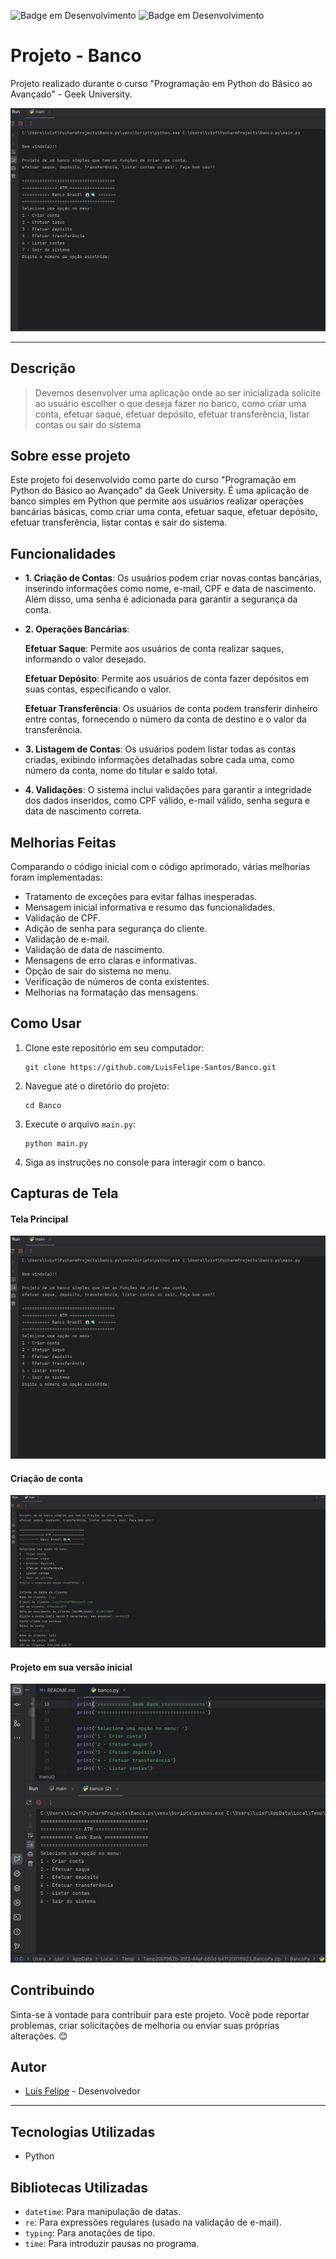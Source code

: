 ![Badge em Desenvolvimento](http://img.shields.io/static/v1?label=Status:&message=Completo&color=GREEN&style=for-the-badge)  ![Badge em Desenvolvimento](http://img.shields.io/static/v1?label=Linguagem:&message=Python&color=GREEN&style=for-the-badge)
# Projeto - Banco
Projeto realizado durante o curso "Programação em Python do Básico ao Avançado" - Geek University.

![Tela Principal](img/banco_inicio.png)

---

## Descrição
> Devemos desenvolver uma aplicação onde ao ser inicializada solicite ao usuário escolher o
que deseja fazer no banco, como criar uma conta, efetuar saque, efetuar depósito, efetuar
transferência, listar contas ou sair do sistema

## Sobre esse projeto

Este projeto foi desenvolvido como parte do curso "Programação em Python do Básico ao Avançado" da Geek University. É uma aplicação de banco simples em Python que permite aos usuários realizar operações bancárias básicas, como criar uma conta, efetuar saque, efetuar depósito, efetuar transferência, listar contas e sair do sistema.

## Funcionalidades

- **1. Criação de Contas**: 
Os usuários podem criar novas contas bancárias, inserindo informações como nome, e-mail, CPF e data de nascimento. Além disso, uma senha é adicionada para garantir a segurança da conta.

- **2. Operações Bancárias**:

   **Efetuar Saque**: Permite aos usuários de conta realizar saques, informando o valor desejado.

   **Efetuar Depósito**: Permite aos usuários de conta fazer depósitos em suas contas, especificando o valor.

   **Efetuar Transferência**: Os usuários de conta podem transferir dinheiro entre contas, fornecendo o número da conta de destino e o valor da transferência.

- **3. Listagem de Contas**: Os usuários podem listar todas as contas criadas, exibindo informações detalhadas sobre cada uma, como número da conta, nome do titular e saldo total.

- **4. Validações**: O sistema inclui validações para garantir a integridade dos dados inseridos, como CPF válido, e-mail válido, senha segura e data de nascimento correta.


## Melhorias Feitas

Comparando o código inicial com o código aprimorado, várias melhorias foram implementadas:

- Tratamento de exceções para evitar falhas inesperadas.
- Mensagem inicial informativa e resumo das funcionalidades.
- Validação de CPF.
- Adição de senha para segurança do cliente.
- Validação de e-mail.
- Validação de data de nascimento.
- Mensagens de erro claras e informativas.
- Opção de sair do sistema no menu.
- Verificação de números de conta existentes.
- Melhorias na formatação das mensagens.


## Como Usar

1. Clone este repositório em seu computador:

    ```shell
    git clone https://github.com/LuisFelipe-Santos/Banco.git
    ```

2. Navegue até o diretório do projeto:

    ```shell
    cd Banco
    ```

3. Execute o arquivo `main.py`:

    ```shell
    python main.py
    ```

4. Siga as instruções no console para interagir com o banco.

## Capturas de Tela

#### Tela Principal
![Tela Principal](img/banco_inicio.png)
#### Criação de conta
![Criação de Conta](img/banco_criar.png)
#### Projeto em sua versão inicial
![Banco_base](img/banco_baseP.png)
## Contribuindo

Sinta-se à vontade para contribuir para este projeto. Você pode reportar problemas, criar solicitações de melhoria ou enviar suas próprias alterações. 😊

## Autor

- [Luís Felipe](https://github.com/LuisFelipe-Santos) - Desenvolvedor

---
## Tecnologias Utilizadas

- Python

## Bibliotecas Utilizadas

- `datetime`: Para manipulação de datas.
- `re`: Para expressões regulares (usado na validação de e-mail).
- `typing`: Para anotações de tipo.
- `time`: Para introduzir pausas no programa.
